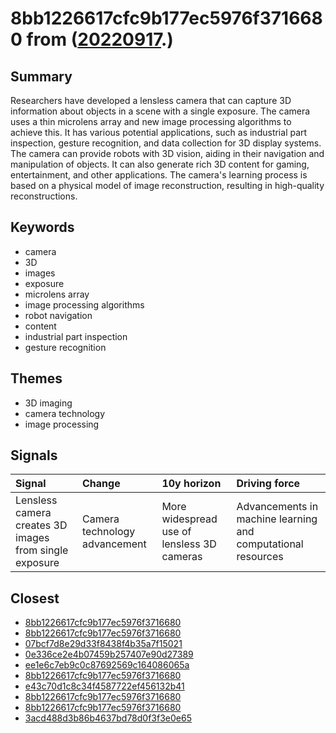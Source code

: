 # 8bb1226617cfc9b177ec5976f3716680 from ([20220917](https://kghosh.substack.com/p/20220917).)

## Summary

Researchers have developed a lensless camera that can capture 3D information about objects in a scene with a single exposure. The camera uses a thin microlens array and new image processing algorithms to achieve this. It has various potential applications, such as industrial part inspection, gesture recognition, and data collection for 3D display systems. The camera can provide robots with 3D vision, aiding in their navigation and manipulation of objects. It can also generate rich 3D content for gaming, entertainment, and other applications. The camera's learning process is based on a physical model of image reconstruction, resulting in high-quality reconstructions.

## Keywords

* camera
* 3D
* images
* exposure
* microlens array
* image processing algorithms
* robot navigation
* content
* industrial part inspection
* gesture recognition

## Themes

* 3D imaging
* camera technology
* image processing

## Signals

| Signal                                                 | Change                        | 10y horizon                                | Driving force                                                |
|:-------------------------------------------------------|:------------------------------|:-------------------------------------------|:-------------------------------------------------------------|
| Lensless camera creates 3D images from single exposure | Camera technology advancement | More widespread use of lensless 3D cameras | Advancements in machine learning and computational resources |

## Closest

* [8bb1226617cfc9b177ec5976f3716680](8bb1226617cfc9b177ec5976f3716680)
* [8bb1226617cfc9b177ec5976f3716680](8bb1226617cfc9b177ec5976f3716680)
* [07bcf7d8e29d33f8438f4b35a7f15021](07bcf7d8e29d33f8438f4b35a7f15021)
* [0e336ce2e4b07459b257407e90d27389](0e336ce2e4b07459b257407e90d27389)
* [ee1e6c7eb9c0c87692569c164086065a](ee1e6c7eb9c0c87692569c164086065a)
* [8bb1226617cfc9b177ec5976f3716680](8bb1226617cfc9b177ec5976f3716680)
* [e43c70d1c8c34f4587722ef456132b41](e43c70d1c8c34f4587722ef456132b41)
* [8bb1226617cfc9b177ec5976f3716680](8bb1226617cfc9b177ec5976f3716680)
* [8bb1226617cfc9b177ec5976f3716680](8bb1226617cfc9b177ec5976f3716680)
* [3acd488d3b86b4637bd78d0f3f3e0e65](3acd488d3b86b4637bd78d0f3f3e0e65)